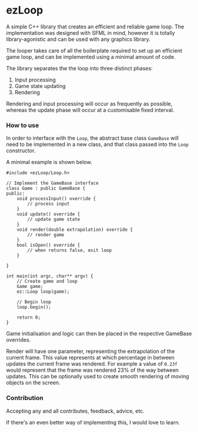 # ezLoop

A simple C++  library that creates an efficient and reliable game loop. The implementation
was designed with SFML in mind, however it is totally library-agonistic and can be used with
any graphics library.

The looper takes care of all the boilerplate required to set up an efficient game loop, and can
be implemented using a minimal amount of code.

The library separates the the loop into three distinct phases:
1. Input processing
2. Game state updating
3. Rendering

Rendering and input processing will occur as frequently as possible, whereas the update phase will
occur at a customisable fixed interval.

### How to use

In order to interface with the `Loop`, the abstract base class `GameBase` will need to be
implemented in a new class, and that class passed into the `Loop` constructor.

A minimal example is shown below.

```
#include <ezLoop/Loop.h>

// Implement the GameBase interface
class Game : public GameBase {
public:
	void processInput() override {
		// process input
	}
	void update() override {
		// update game state
	}
	void render(double extrapolation) override {
		// render game
	}
	bool isOpen() override {
		// when returns false, exit loop
	}
	
}

int main(int argc, char** argv) {
	// Create game and loop
	Game game;
	ez::Loop loop(game);

	// Begin loop
	loop.begin();

	return 0;
}

```

Game initialisation and logic can then be placed in the respective GameBase overrides.

Render will have one parameter, representing the extrapolation of the current frame.
This value represents at which percentage in between updates the current frame was rendered.
For example a value of `0.23f` would represent that the frame was rendered 23% of the way
between updates. This can be optionally used to create smooth rendering of moving objects
on the screen.

### Contribution

Accepting any and all contributes, feedback, advice, etc.

If there's an even better way of implementing this, I would love to learn.
